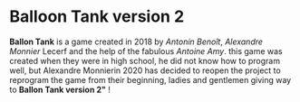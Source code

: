 # Balloon Tank version 2
 **Ballon Tank** is a game created in 2018 by *Antonin Benoît*, *Alexandre Monnier* Lecerf and the help of the fabulous *Antoine Amy*. this game was created when they were in high school, he did not know how to program well, but Alexandre Monnierin 2020 has decided to reopen the project to reprogram the game from their beginning, ladies and gentlemen giving way to **Ballon Tank version 2"** !
